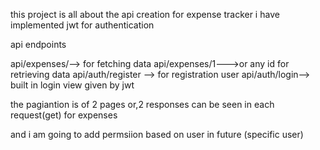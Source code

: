 this project is all about the api creation for expense tracker 
i have implemented jwt for authentication


api endpoints


api/expenses/--> for fetching data 
api/expenses/1--->or any id for retrieving data 
api/auth/register --> for registration user 
api/auth/login--> built in login view given by jwt


the pagiantion is of 2 pages
or,2 responses can be seen in each request(get) for expenses 



and i am going to add permsiion based on user in future (specific user)